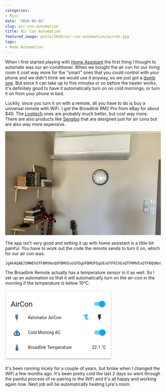 ```yaml
---
categories:
- Misc
date: '2020-05-02'
slug: air-con-automation
title: Air Con Automation
featured_image: posts/2020/air-con-automation/aircon.jpg
tags:
- Home Automation
---
```


When I first started playing with [Home Assistant](https://www.home-assistant.io) the first thing I thought to automate was our air-conditioner. When we bought the air con for our living room it cost way more for the "smart" ones that you could control with your phone and we didn't think we would use it anyway, so we just got a [dumb one](https://www.kelvinator.com.au/air-conditioning/split-system/ksv70hrd). But since it can take up to five minutes or so before the heater works, it's definitely good to have it automatically turn on on cold mornings, or turn it on from your phone in bed.

Luckily, since you turn it on with a remote, all you have to do is buy a universal remote with WiFi. I got the Broadlink RM2 Pro from eBay for about $40. The [Logitech](https://secure.logitech.com/en-au/product/harmony-hub) ones are probably much better, but cost way more.
There are also products like [Sensibo](https://sensibo.com) that are designed just for air cons but are also way more expensive.

!["Air Con"](aircon.jpg "Wifi Remote on bookshelf")

The app isn't very good and setting it up with home assistant is a little bit painful. You have to work out the code the remote sends to turn it on, which for our air con was:

```
JgAkAQABJ5MWEhUTFBMVNxQUFBMVExUSFDgUFBMUFDgUExUTFRIVExQTFRMVExQTFBQUNxUTFBQTFBUTFBMVExU2FRMUOBQTFBQUNxQUFQACkBQTFBQUExQUFBQTFBQUFBMVExUSFRMVEhUTFRMUExQUFBMVExUSFRMVEhUTFRMUExQUFBMVExQTFDgVNxQTFDgUAAUhAAEmlBQTFBQUExU3FRIVExUTFBMUOBQTFRMVNxQTFBQUExUTFRIUFBQTFRMUFBQ3FRMUExUTFBMUFBQUFDcVNxQ4FBMVExQ3FBQUAAKRFBMVExQTFRMVEhQUFBQUExQUFBMVExQTFBQUExUTFRMUExQUFBMUFBUSFRMVEhUTFRMUExQUFBMUOBQ4FBMVNxUADQUAAAAA
```

The Broadlink Remote actually has a temperature sensor in it as well. So I set up an automation so that it will automatically turn on the air-con in the morning if the temperature is below 10°C.

![](hass-aircon.png "Home Assistant Screenshot")

It's been running nicely for a couple of years, but broke when I changed the WiFi a few months ago. It's been pretty cold the last 2 days so went through the painful process of re-pairing to the WiFi and it's all happy and working again now. Next job will be automatically heating Lyra's room.
